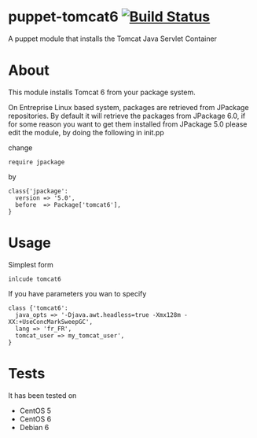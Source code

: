 # puppet-tomcat6 [![Build Status](https://travis-ci.org/Spredzy/puppet-tomcat6.png)](https://travis-ci.org/Spredzy/puppet-tomcat6)


A puppet module that installs the Tomcat Java Servlet Container

# About

This module installs Tomcat 6 from your package system.

On Entreprise Linux based system, packages are retrieved from JPackage repositories.
By default it will retrieve the packages from JPackage 6.0, if for some reason you want
to get them installed from JPackage 5.0 please edit the module, by doing the following in init.pp

change

    require jpackage

by

    class{'jpackage':
      version => '5.0',
      before  => Package['tomcat6'],
    }

# Usage

Simplest form

    inlcude tomcat6

If you have parameters you wan to specify

    class {'tomcat6':
      java_opts => '-Djava.awt.headless=true -Xmx128m -XX:+UseConcMarkSweepGC',
      lang => 'fr_FR',
      tomcat_user => my_tomcat_user',
    }

# Tests

It has been tested on

* CentOS 5
* CentOS 6
* Debian 6
